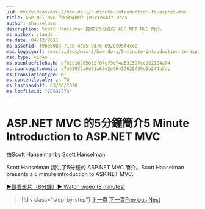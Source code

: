 ```yaml
---
uid: mvc/videos/mvc-2/how-do-i/5-minute-introduction-to-aspnet-mvc
title: ASP.NET MVC 的5分鐘簡介 |Microsoft Docs
author: shanselman
description: Scott Hanselman 提供了5分鐘的 ASP.NET MVC 簡介。
ms.author: riande
ms.date: 04/12/2011
ms.assetid: f9be608d-71e8-4d85-9d7c-092cc95f4cce
msc.legacyurl: /mvc/videos/mvc-2/how-do-i/5-minute-introduction-to-aspnet-mvc
msc.type: video
ms.openlocfilehash: ef61c16265832f07cf9e74a531597cc962184a74
ms.sourcegitcommit: e7e91932a6e91a63e2e46417626f39d6b244a3ab
ms.translationtype: MT
ms.contentlocale: zh-TW
ms.lasthandoff: 03/06/2020
ms.locfileid: "78537573"
---
```

# <a name="5-minute-introduction-to-aspnet-mvc"></a><span data-ttu-id="a3d5b-103">ASP.NET MVC 的5分鐘簡介</span><span class="sxs-lookup"><span data-stu-id="a3d5b-103">5 Minute Introduction to ASP.NET MVC</span></span>

<span data-ttu-id="a3d5b-104">由[Scott Hanselman](https://github.com/shanselman)</span><span class="sxs-lookup"><span data-stu-id="a3d5b-104">by [Scott Hanselman](https://github.com/shanselman)</span></span>

<span data-ttu-id="a3d5b-105">Scott Hanselman 提供了5分鐘的 ASP.NET MVC 簡介。</span><span class="sxs-lookup"><span data-stu-id="a3d5b-105">Scott Hanselman presents a 5 minute introduction to ASP.NET MVC.</span></span>

[<span data-ttu-id="a3d5b-106">&#9654;觀看影片（8分鐘）</span><span class="sxs-lookup"><span data-stu-id="a3d5b-106">&#9654; Watch video (8 minutes)</span></span>](https://channel9.msdn.com/Blogs/ASP-NET-Site-Videos/5-minute-introduction-to-aspnet-mvc)

> [!div class="step-by-step"]
> <span data-ttu-id="a3d5b-107">[上一頁](aspnet-mvc-2-render-action.md)
> [下一頁](how-to-best-learn-asp-net-mvc.md)</span><span class="sxs-lookup"><span data-stu-id="a3d5b-107">[Previous](aspnet-mvc-2-render-action.md)
[Next](how-to-best-learn-asp-net-mvc.md)</span></span>
